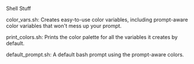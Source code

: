 Shell Stuff

color_vars.sh:  Creates easy-to-use color variables, including prompt-aware color variables that won't mess up your prompt.

print_colors.sh:  Prints the color palette for all the variables it creates by default.

default_prompt.sh:  A default bash prompt using the prompt-aware colors.
